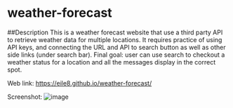 # weather-forecast

##Description
This is a weather forecast website that use a third party API to retrieve weather data for multiple locations. It requires practice of using API keys, and connecting the URL and API to search button as well as other side links (under search bar). Final goal: user can use search to checkout a weather status for a location and all the messages display in the correct spot.

Web link:
https://eile8.github.io/weather-forecast/


Screenshot:
![image](https://user-images.githubusercontent.com/113479475/195272947-c5eda997-4188-4d2d-96eb-0e09484082ec.png)
